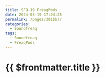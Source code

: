 ```yaml
---
title: SFQ-19 FreaqPods
date: 2024-05-19 17:24:25
permalink: /pages/301bb7/
categories: 
  - Soundfreaq
tags: 
  - Soundfreaq
  - FreaqPods
---
```


# {{ $frontmatter.title }}
